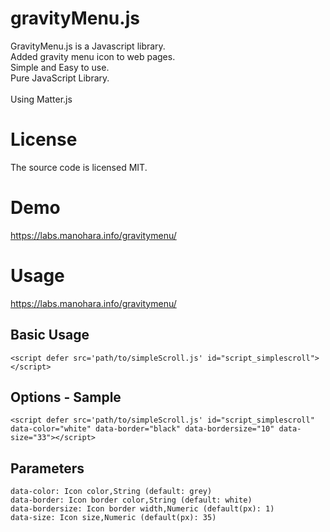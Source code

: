 # gravityMenu.js
GravityMenu.js is a Javascript library.<br/>
Added gravity menu icon to web pages.<br/>
Simple and Easy to use.<br/>
Pure JavaScript Library.<br/><br/>
Using Matter.js<br/>


# License
The source code is licensed MIT.
# Demo
https://labs.manohara.info/gravitymenu/
# Usage
https://labs.manohara.info/gravitymenu/
## Basic Usage
```
<script defer src='path/to/simpleScroll.js' id="script_simplescroll"></script>
```

## Options - Sample
```
<script defer src='path/to/simpleScroll.js' id="script_simplescroll" data-color="white" data-border="black" data-bordersize="10" data-size="33"></script>
```

## Parameters
```
data-color: Icon color,String (default: grey)
data-border: Icon border color,String (default: white)
data-bordersize: Icon border width,Numeric (default(px): 1)
data-size: Icon size,Numeric (default(px): 35)
```

